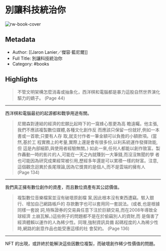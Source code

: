 # 別讓科技統治你

![rw-book-cover](https://books.google.com/books/content?id=yyoUBAAAQBAJ&printsec=frontcover&img=1&zoom=5&edge=curl&source=public)

## Metadata
- Author: [[Jaron Lanier／傑容‧藍尼爾]]
- Full Title: 別讓科技統治你
- Category: #books

## Highlights
> 不管文明架構怎麼消毒或抽象化，西洋棋和電腦都是暴力這股自然世界演化驅力的嫡子。 (Page 44)

---

西洋棋和電腦最初的起源都和戰爭用途有關。



> 尼爾森對連結的經濟的宏願比起時下的一窩蜂心態更為高 瞻遠矚。他主張,我們不應該複製數位媒體,各種文化創作反 而應該只保留一份就好,例如一本書或一首歌;只要有人存 取,就支付作者一筆金額可以負擔的小額款項。(當然,基於工 程實務上的考量,實際上還是會有很多份,以利系統運作發揮效能,但 這是內部細節,與使用者經驗無關。)
> 如此一來,任何人都能以創作致富。製作轟動一時的影片的人,可能在一天之內就賺到一大筆錢,而沒沒無聞的學 者也可能因為研究成果經常被引用,歷經多年還是可以累積一樣的財富。注意,這個觀念迴異於長尾理論,因為它獎賞的是個人,而不是雲端的擁有人 (Page 134)

---


我們真正擁有數位創作的資產，而且數位資產有其公認價值。



> 複製數位音樂檔案並沒有破壞原創檔 案,因此根本沒有東西遭竊。駭入銀行、增加自己網路帳戶的 存款數字也可以套用同一套說法。(或者,也是根據同樣一套說 詞,特殊證券的交易員任意下注於巨額交易,而在2008年導致全球經濟 土崩瓦解。)這些例子的問題都不是在於偷竊別人的資財,而 是傷害了經濟體賴以運作的人為稀少性。同理,強制資訊具備 起碼程度的人為稀少性時,網路的創意作品也能受惠這樣的社 會契約。 (Page 136)

---

NFT 的出現，或許終於能解決這些因數位複製，而破壞創作稀少性價值的問題。



